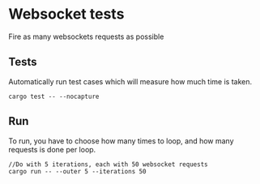 # Websocket tests
Fire as many websockets requests as possible

## Tests
Automatically run test cases which will measure how much time is taken.
```
cargo test -- --nocapture
```

## Run
To run, you have to choose how many times to loop, and how many requests is done per loop.
```
//Do with 5 iterations, each with 50 websocket requests
cargo run -- --outer 5 --iterations 50
```